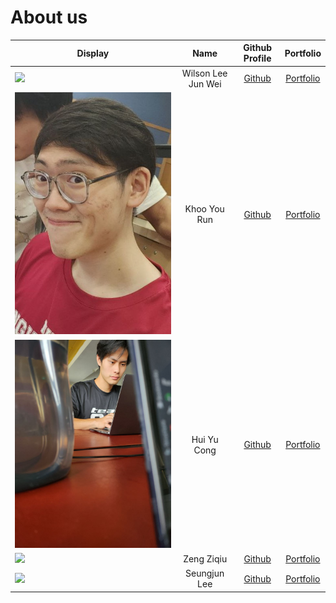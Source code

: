 # About us

Display |        Name        |               Github Profile               | Portfolio 
--------|:------------------:|:------------------------------------------:|:---------:
![](https://via.placeholder.com/100.png?text=Photo) | Wilson Lee Jun Wei | [Github](https://github.com/WilsonLee2000) | [Portfolio](https://ay2223s2-cs2113-f10-2.github.io/tp/team/wilsonlee2000.html)
![img.png](khooyourun_picture.png) |    Khoo You Run    |  [Github](https://github.com/khooyourun)   | [Portfolio](https://ay2223s2-cs2113-f10-2.github.io/tp/team/khooyourun.html)
![img.png](yc_profile_pic.png) |    Hui Yu Cong     |  [Github](https://github.com/YC-Michael)   | [Portfolio](https://ay2223s2-cs2113-f10-2.github.io/tp/team/yc-michael.html)
![](https://via.placeholder.com/100.png?text=Photo) |     Zeng Ziqiu     |   [Github](https://github.com/ZiqiuZeng)   | [Portfolio](https://ay2223s2-cs2113-f10-2.github.io/tp/team/ziqiuzeng.html)
![](https://via.placeholder.com/100.png?text=Photo) |    Seungjun Lee    |    [Github](https://github.com/0nandon)    | [Portfolio](https://ay2223s2-cs2113-f10-2.github.io/tp/team/0nandon.html)

